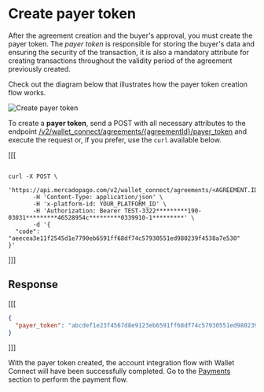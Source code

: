 # Create payer token

After the agreement creation and the buyer's approval, you must create the payer token. The _payer token_ is responsible for storing the buyer's data and ensuring the security of the transaction, it is also a mandatory attribute for creating transactions throughout the validity period of the agreement previously created.

Check out the diagram below that illustrates how the payer token creation flow works.

![Create payer token](/images/wallet-connect/create-payer-token-v2-en.png)

To create a **payer token**, send a POST with all necessary attributes to the endpoint [/v2/wallet_connect/agreements/{agreementId}/payer_token](/developers/en/reference/wallet_connect/_wallet_connect_agreements_agreement_id_payer_token/post) and execute the request or, if you prefer, use the `curl` available below.

[[[
```curl

curl -X POST \
      'https://api.mercadopago.com/v2/wallet_connect/agreements/<AGREEMENT.ID>/payer_token'\
       -H 'Content-Type: application/json' \
       -H 'x-platform-id: YOUR_PLATFORM_ID' \
       -H 'Authorization: Bearer TEST-3322*********190-03031*********46528954c*********0339910-1*********' \
       -d '{
  "code": "aeecea3e11f2545d1e7790eb6591ff68df74c57930551ed980239f4538a7e530"
}'
```
]]]

## Response

[[[
```json
{
  "payer_token": "abcdef1e23f4567d8e9123eb6591ff68df74c57930551ed980239f4538a7e530"
}
```
]]]

With the payer token created, the account integration flow with Wallet Connect will have been successfully completed. Go to the [Payments](/developers/en/docs/wallet-connect/advanced-payments) section to perform the payment flow.